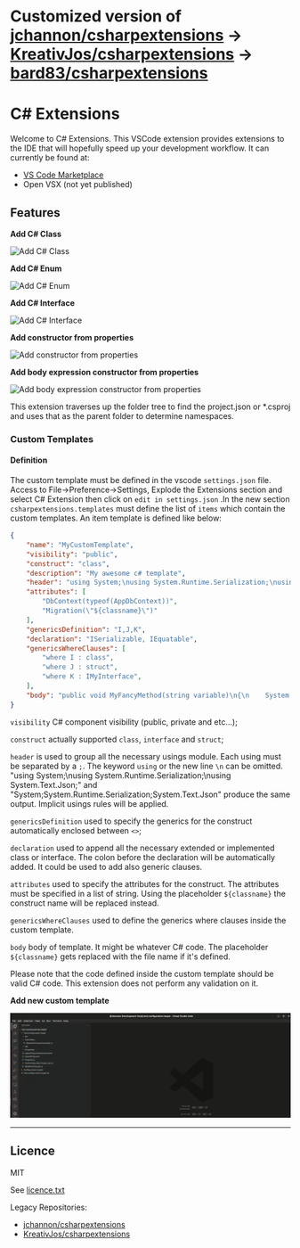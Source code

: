 # Customized version of <a href="https://github.com/jchannon/csharpextensions">jchannon/csharpextensions</a> → <a href="https://github.com/KreativJos/csharpextensions">KreativJos/csharpextensions</a>  → <a href="https://github.com/bard83/csharpextensions">bard83/csharpextensions</a> 

# C# Extensions

Welcome to C# Extensions. This VSCode extension provides extensions to the IDE that will hopefully speed up your development workflow.
It can currently be found at:

- [VS Code Marketplace](https://marketplace.visualstudio.com/items?itemName=bard83.csharpextension)
- Open VSX (not yet published)

## Features

**Add C# Class**

![Add C# Class](./featureimages/newclass.gif)

**Add C# Enum**

![Add C# Enum](./featureimages/newenum.gif)

**Add C# Interface**

![Add C# Interface](./featureimages/newinterface.gif)

**Add constructor from properties**

![Add constructor from properties](./featureimages/ctorfromprop.gif)

**Add body expression constructor from properties**

![Add body expression constructor from properties](./featureimages/bodyExpressionCtorAction.gif)

This extension traverses up the folder tree to find the project.json or *.csproj and uses that as the parent folder to determine namespaces.

### Custom Templates

#### Definition

The custom template must be defined in the vscode `settings.json` file. Access to File->Preference->Settings, Explode the Extensions section and select C# Extension then click on `edit in settings.json` .In the new section `csharpextensions.templates` must define the list of `items` which contain the custom templates. An item template is defined like below:

```json
{
    "name": "MyCustomTemplate",
    "visibility": "public",
    "construct": "class",
    "description": "My awesome c# template",
    "header": "using System;\nusing System.Runtime.Serialization;\nusing System.Text.Json;",
    "attributes": [
        "DbContext(typeof(AppDbContext))",
        "Migration(\"${classname}\")"
    ],
    "genericsDefinition": "I,J,K",
    "declaration": "ISerializable, IEquatable",
    "genericsWhereClauses": [
        "where I : class",
        "where J : struct",
        "where K : IMyInterface",
    ],
    "body": "public void MyFancyMethod(string variable)\n{\n    System.Console.WriteLine(\"Hello World\");\n}"
}
```

`visibility` C# component visibility (public, private and etc...);

`construct` actually supported `class`, `interface` and `struct`;

`header` is used to group all the necessary usings module. Each using must be separated by a `;`. The keyword `using` or the new line `\n` can be omitted. "using System;\nusing System.Runtime.Serialization;\nusing System.Text.Json;" and "System;System.Runtime.Serialization;System.Text.Json" produce the same output. Implicit usings rules will be applied.

`genericsDefinition` used to specify the generics for the construct automatically enclosed between `<>`;

`declaration` used to append all the necessary extended or implemented class or interface. The colon before the declaration will be automatically added. It could be used to add also generic clauses.

`attributes` used to specify the attributes for the construct. The attributes must be specified in a list of string. Using the placeholder `${classname}` the construct name will be replaced instead.

`genericsWhereClauses` used to define the generics where clauses inside the custom template.

`body` body of template. It might be whatever C# code. The placeholder `${classname}` gets replaced with the file name if it's defined.

Please note that the code defined inside the custom template should be valid C# code. This extension does not perform any validation on it.

**Add new custom template**

![Add new custom template](./featureimages/customTemplate.gif)

-----------------------------------------------------------------------------------------------------------

## Licence

MIT

See [licence.txt](./licence.txt)

Legacy Repositories:
- [jchannon/csharpextensions](https://github.com/jchannon/csharpextensions)
- [KreativJos/csharpextensions](https://github.com/KreativJos/csharpextensions)

